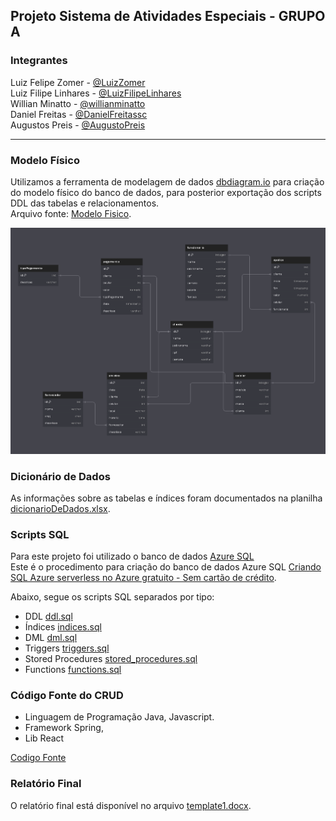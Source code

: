## Projeto Sistema de Atividades Especiais - GRUPO A

### Integrantes
Luiz Felipe Zomer - [@LuizZomer](https://github.com/luizZomer)<br>
Luiz Filipe Linhares - [@LuizFilipeLinhares](https://github.com/LuizFilipeLinhares)<br>
Willian Minatto - [@willianminatto](https://github.com/willianminatto)<br>
Daniel Freitas - [@DanielFreitassc](https://github.com/DanielFreitassc)<br>
Augustos Preis - [@AugustoPreis](https://github.com/AugustoPreis)

---

### Modelo Físico
Utilizamos a ferramenta de modelagem de dados [dbdiagram.io](https://dbdiagram.io/) para criação do modelo físico do banco de dados, para posterior exportação dos scripts DDL das tabelas e relacionamentos.<br>
Arquivo fonte: [Modelo Fisico](https://dbdiagram.io/d/6660f7fe8f6e135d4a671308).<br>

![Nodelo Fisico](image.png)
  
### Dicionário de Dados
As informações sobre as tabelas e índices foram documentados na planilha [dicionarioDeDados.xlsx](dicionario_dados/dicionarioDeDados.xlsx).

### Scripts SQL
Para este projeto foi utilizado o banco de dados [Azure SQL](https://azure.microsoft.com/pt-br/products/azure-sql/database) <br>
Este é o procedimento para criação do banco de dados Azure SQL [Criando SQL Azure serverless no Azure gratuito - Sem cartão de crédito](https://github.com/jlsilva01/sql-azure-satc).

Abaixo, segue os scripts SQL separados por tipo:
+ DDL [ddl.sql](scripts_sql/ddl.sql)
+ Índices [indices.sql](scripts_sql/indices.sql)
+ DML [dml.sql](scripts_sql/dml.sql)
+ Triggers [triggers.sql](scripts_sql/triggers.sql)
+ Stored Procedures [stored_procedures.sql](scripts_sql/stored_procedures.sql)
+ Functions [functions.sql](scripts_sql/functions.sql)

### Código Fonte do CRUD
- Linguagem de Programação Java, Javascript.<br>
- Framework Spring,
- Lib React

[Codigo Fonte](sistema/)

### Relatório Final
O relatório final está disponível no arquivo [template1.docx](relatorio/template1.docx).

